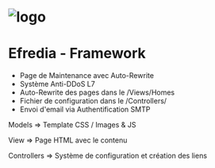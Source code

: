# ![logo](https://www.synhostinger.com/logo)

# Efredia - Framework

- Page de Maintenance avec Auto-Rewrite
- Système Anti-DDoS L7
- Auto-Rewrite des pages dans le /Views/Homes
- Fichier de configuration dans le /Controllers/
- Envoi d'email via Authentification SMTP

Models => Template CSS / Images & JS

View => Page HTML avec le contenu

Controllers => Système de configuration et création des liens
